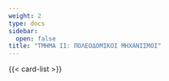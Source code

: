 ```yaml
---
weight: 2
type: docs
sidebar:
  open: false
title: "ΤΜΗΜΑ ΙΙ: ΠΟΛΕΟΔΟΜΙΚΟΙ ΜΗΧΑΝΙΣΜΟΙ"
---
```


{{< card-list >}}
